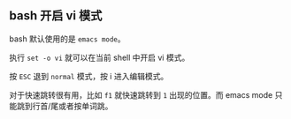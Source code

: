 ## bash 开启 vi 模式

bash 默认使用的是 `emacs mode`。

执行 `set -o vi` 就可以在当前 shell 中开启 vi 模式。

按 `ESC` 退到 `normal` 模式，按 i 进入编辑模式。

对于快速跳转很有用，比如 `f1` 就快速跳转到 `1` 出现的位置。而 emacs mode 只能跳到行首/尾或者按单词跳。
